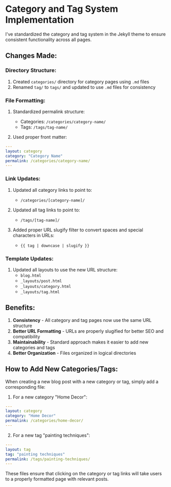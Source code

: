# Category and Tag System Implementation

I've standardized the category and tag system in the Jekyll theme to ensure consistent functionality across all pages.

## Changes Made:

### Directory Structure:
1. Created `categories/` directory for category pages using `.md` files
2. Renamed `tag/` to `tags/` and updated to use `.md` files for consistency

### File Formatting:
1. Standardized permalink structure:
   - Categories: `/categories/category-name/`
   - Tags: `/tags/tag-name/`

2. Used proper front matter:
```yaml
---
layout: category
category: "Category Name"
permalink: /categories/category-name/
---
```

### Link Updates:
1. Updated all category links to point to:
   - `/categories/[category-name]/`

2. Updated all tag links to point to:
   - `/tags/[tag-name]/`

3. Added proper URL slugify filter to convert spaces and special characters in URLs:
   - `{{ tag | downcase | slugify }}`

### Template Updates:
1. Updated all layouts to use the new URL structure:
   - `blog.html`
   - `_layouts/post.html`
   - `_layouts/category.html`
   - `_layouts/tag.html`

## Benefits:

1. **Consistency** - All category and tag pages now use the same URL structure
2. **Better URL Formatting** - URLs are properly slugified for better SEO and compatibility
3. **Maintainability** - Standard approach makes it easier to add new categories and tags
4. **Better Organization** - Files organized in logical directories

## How to Add New Categories/Tags:

When creating a new blog post with a new category or tag, simply add a corresponding file:

1. For a new category "Home Decor":
```yaml
---
layout: category
category: "Home Decor"
permalink: /categories/home-decor/
---
```

2. For a new tag "painting techniques":
```yaml
---
layout: tag
tag: "painting techniques"
permalink: /tags/painting-techniques/
---
```

These files ensure that clicking on the category or tag links will take users to a properly formatted page with relevant posts.
